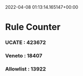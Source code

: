 2022-04-08 01:13:14.165147+00:00
# Rule Counter 
 ### UCATE : 423672

 ### Veneto : 18407

 ### Allowlist : 13922